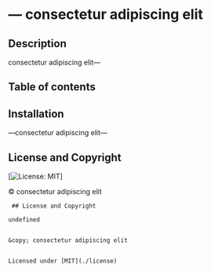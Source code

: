 # &mdash; consectetur adipiscing elit


  

## Description
consectetur adipiscing elit&mdash;

## Table of contents


## Installation
&mdash;consectetur adipiscing elit&mdash;

## License and Copyright

[![License: MIT](https://img.shields.io/badge/License-MIT-yellow.svg)]

&copy; consectetur adipiscing elit



     ## License and Copyright
    
    undefined
    
    
    &copy; consectetur adipiscing elit
    
    
    Licensed under [MIT](./license)